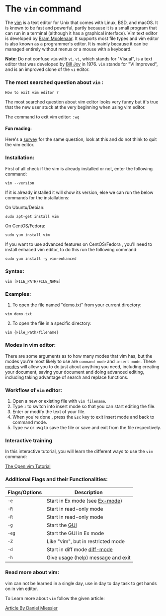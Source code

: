 # The `vim` command

The [vim](https://www.vim.org/) is a text editor for Unix that comes with Linux, BSD, and macOS. It is known to be fast and powerful, partly because it is a small program that can run in a terminal (although it has a graphical interface). 
Vim text editor is developed by [Bram Moolenaar](https://en.wikipedia.org/wiki/Bram_Moolenaar). It supports most file types and vim editor is also known as a programmer's editor. It is mainly because it can be managed entirely without menus or a mouse with a keyboard.

**Note:** Do not confuse `vim` with `vi`. `vi`, which stands for "Visual", is a text editor that was developed by [Bill Joy](https://en.wikipedia.org/wiki/Bill_Joy) in 1976. `vim` stands for "Vi Improved", and is an improved clone of the `vi` editor.

### The most searched question about ```vim``` :
``How to exit vim editor ?``

The most  searched question about vim editor looks very funny but it's true that the new user stuck at the very beginning when using vim editor.

The command to exit vim editor: ```:wq```

#### Fun reading:
Here's a [survey](https://stackoverflow.blog/2017/05/23/stack-overflow-helping-one-million-developers-exit-vim/) for the same question, look at this and do not think to quit the vim editor.

### Installation:
First of all check if the vim is already installed or not, enter the following command:
```
vim --version
```
If it is already installed it will show its version, else we can run the below commands for the installations:

On Ubuntu/Debian:

```
sudo apt-get install vim
```

On CentOS/Fedora:

```
sudo yum install vim
```
If you want to use advanced features on CentOS/Fedora , you'll need to install enhaced vim editor, to do this run the following command:

```
sudo yum install -y vim-enhanced
```

### Syntax:

```
vim [FILE_PATH/FILE_NAME]
```

### Examples:

1. To open the file named "demo.txt" from your current directory:

```
vim demo.txt
```

2. To open the file in a specific directory:

```
vim {File_Path/filename}
```
### Modes in vim editor: 
There are some arguments as to how many modes that vim has, but the modes you're most likely to use are ```command mode``` and ```insert mode```. These [modes](https://www.freecodecamp.org/news/vim-editor-modes-explained/) will allow you to do just about anything you need, including creating your document, saving your document and doing advanced editing, including taking advantage of search and replace functions.

### Workflow of `vim` editor:
1. Open a new or existing file with ```vim filename```.
2. Type ```i``` to switch into insert mode so that you can start editing the file.
3. Enter or modify the text of your file.
4. When you're done , press the ```Esc``` key to exit insert mode and back to command mode.
5. Type :w or :wq to save the file or save and exit from the file respectively.

### Interactive training

In this interactive tutorial, you will learn the different ways to use the `vim` command:

[The Open vim Tutorial](https://www.openvim.com/)

### Additional Flags and their Functionalities:

|**Flags/Options**  |<center>**Description**</center>   |
|:---|:---|
|`-e`|Start in Ex mode (see [Ex-mode](http://vimdoc.sourceforge.net/htmldoc/intro.html#Ex-mode))|
|`-R`|Start in read-only mode|
|`-R`|Start in read-only mode|
|`-g`|Start the [GUI](http://vimdoc.sourceforge.net/htmldoc/gui.html#GUI)|
|`-eg`|Start the GUI in Ex mode|
|`-Z`|Like "vim", but in restricted mode|
|`-d`|Start in diff mode [diff-mode](http://vimdoc.sourceforge.net/htmldoc/diff.html#diff-mode)|
|`-h`|Give usage (help) message and exit|

### Read more about vim: 

vim can not be learned in a single day, use in day to day task to get hands on in vim editor.

To Learn more about ```vim``` follow the given article:

[Article By Daniel Miessler](https://danielmiessler.com/study/vim/) 

